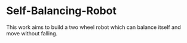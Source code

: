 # Self-Balancing-Robot
This work aims to build a two wheel robot which can balance itself and move without falling.
